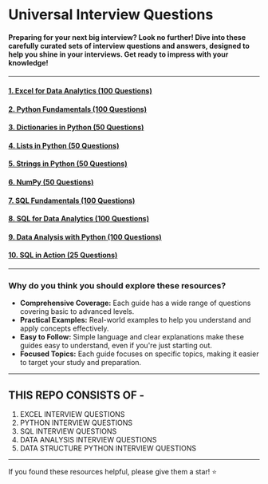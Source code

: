 # Universal Interview Questions

#### Preparing for your next big interview? Look no further! Dive into these carefully curated sets of interview questions and answers, designed to help you shine in your interviews. Get ready to impress with your knowledge!

---

#### [1. Excel for Data Analytics (100 Questions)](https://github.com/AshishJangra27/Interview-Questions/blob/main/Excel%20for%20Data%20Analytics.md)
#### [2. Python Fundamentals (100 Questions)](https://github.com/AshishJangra27/Interview-Questions/blob/main/Python%20Fundamentals.md)
#### [3. Dictionaries in Python (50 Questions)](https://github.com/AshishJangra27/Interview-Questions/blob/main/Dictionaries%20in%20Python.md)
#### [4. Lists in Python (50 Questions)](https://github.com/AshishJangra27/Interview-Questions/blob/main/Lists%20in%20Python.md)
#### [5. Strings in Python (50 Questions)](https://github.com/AshishJangra27/Interview-Questions/blob/main/Strings%20in%20Python.md)
#### [6. NumPy (50 Questions)](https://github.com/AshishJangra27/Interview-Questions/blob/main/NumPy.md)
#### [7. SQL Fundamentals (100 Questions)](https://github.com/AshishJangra27/Interview-Questions/blob/main/SQL%20Fundamentals.md)
#### [8. SQL for Data Analytics (100 Questions)](https://github.com/AshishJangra27/Interview-Questions/blob/main/SQL%20for%20Data%20Analytics.md)
#### [9. Data Analysis with Python (100 Questions)](https://github.com/AshishJangra27/Interview-Questions/blob/main/Data%20Analysis%20with%20Python.md)
#### [10. SQL in Action (25 Questions)](https://github.com/AshishJangra27/Interview-Questions/blob/main/SQL%20in%20Action.md)

---

### Why do you think you should explore these resources?

- **Comprehensive Coverage:** Each guide has a wide range of questions covering basic to advanced levels.
- **Practical Examples:** Real-world examples to help you understand and apply concepts effectively.
- **Easy to Follow:** Simple language and clear explanations make these guides easy to understand, even if you're just starting out.
- **Focused Topics:** Each guide focuses on specific topics, making it easier to target your study and preparation.

--- 
## THIS REPO CONSISTS OF - 
1. EXCEL INTERVIEW QUESTIONS
2. PYTHON INTERVIEW QUESTIONS
3. SQL INTERVIEW QUESTIONS
4. DATA ANALYSIS INTERVIEW QUESTIONS
5. DATA STRUCTURE PYTHON INTERVIEW QUESTIONS
   
---
If you found these resources helpful, please give them a star! ⭐

